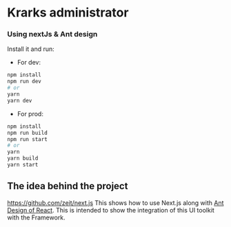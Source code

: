 # Krarks administrator

### Using nextJs & Ant design

Install it and run:
- For dev:

```bash
npm install
npm run dev
# or
yarn
yarn dev
```
- For prod:
```bash
npm install
npm run build
npm run start
# or
yarn
yarn build
yarn start
```

## The idea behind the project
https://github.com/zeit/next.js
This shows how to use Next.js along with [Ant Design of React](http://ant.design). This is intended to show the integration of this UI toolkit with the Framework.
